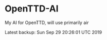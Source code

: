 # OpenTTD-AI
My AI for OpenTTD, will use primarily air

Latest backup: Sun Sep 29 20:26:01 UTC 2019
